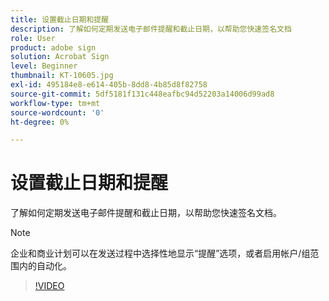 ```yaml
---
title: 设置截止日期和提醒
description: 了解如何定期发送电子邮件提醒和截止日期，以帮助您快速签名文档
role: User
product: adobe sign
solution: Acrobat Sign
level: Beginner
thumbnail: KT-10605.jpg
exl-id: 495184e8-e614-405b-8dd8-4b85d8f82758
source-git-commit: 5df5181f131c448eafbc94d52203a14006d99ad8
workflow-type: tm+mt
source-wordcount: '0'
ht-degree: 0%

---
```


# 设置截止日期和提醒

了解如何定期发送电子邮件提醒和截止日期，以帮助您快速签名文档。

>[!NOTE]
>
>企业和商业计划可以在发送过程中选择性地显示“提醒”选项，或者启用帐户/组范围内的自动化。

>[!VIDEO](https://video.tv.adobe.com/v/3411445?quality=12&learn=on&hidetitle=true)
